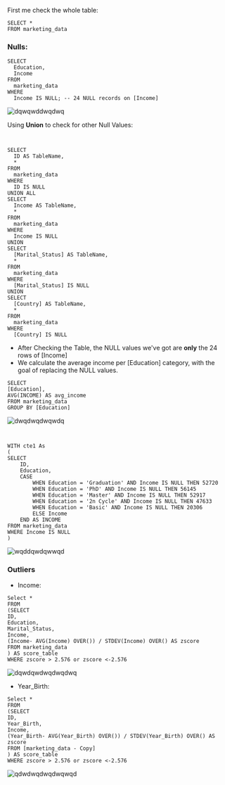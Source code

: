 
First me check the whole table:

```
SELECT *
FROM marketing_data
```
### Nulls:
```
SELECT 
  Education, 
  Income 
FROM 
  marketing_data 
WHERE 
  Income IS NULL; -- 24 NULL records on [Income]
```
![dqwqwddwqdwq](https://github.com/mfernandezcean/Marketing_Campaign_Results/assets/105746149/7dfc49f8-0b01-49c9-b336-f3d6abea2558)




Using **Union** to check for other Null Values: 
```


SELECT 
  ID AS TableName, 
  * 
FROM 
  marketing_data 
WHERE 
  ID IS NULL 
UNION ALL 
SELECT 
  Income AS TableName, 
  * 
FROM 
  marketing_data 
WHERE 
  Income IS NULL 
UNION 
SELECT 
  [Marital_Status] AS TableName, 
  * 
FROM 
  marketing_data 
WHERE 
  [Marital_Status] IS NULL 
UNION 
SELECT 
  [Country] AS TableName, 
  * 
FROM 
  marketing_data 
WHERE 
  [Country] IS NULL

```
- After Checking the Table, the NULL values we've got are **only** the 24 rows of [Income]
- We calculate the average income per [Education] category, with the goal of replacing the NULL values.
```
SELECT 
[Education],
AVG(INCOME) AS avg_income
FROM marketing_data
GROUP BY [Education] 
```
![dwqdwqdwqwdq](https://github.com/mfernandezcean/Marketing_Campaign_Results/assets/105746149/603f6ad1-b0ca-49ef-953f-337ce9fab21e)

```


WITH cte1 As
(
SELECT 
	ID,
    Education,
    CASE 
        WHEN Education = 'Graduation' AND Income IS NULL THEN 52720 
        WHEN Education = 'PhD' AND Income IS NULL THEN 56145
		WHEN Education = 'Master' AND Income IS NULL THEN 52917
		WHEN Education = '2n Cycle' AND Income IS NULL THEN 47633
		WHEN Education = 'Basic' AND Income IS NULL THEN 20306  
        ELSE Income 
    END AS INCOME 
FROM marketing_data
WHERE Income IS NULL 
) 
```
![wqddqwdqwwqd](https://github.com/mfernandezcean/Marketing_Campaign_Results/assets/105746149/c30ca979-0f9d-49b7-a778-7721668c7957)

### Outliers

- Income:

```
Select *
FROM
(SELECT 
ID,
Education,
Marital_Status,
Income,
(Income- AVG(Income) OVER()) / STDEV(Income) OVER() AS zscore 
FROM marketing_data
) AS score_table
WHERE zscore > 2.576 or zscore <-2.576  
```
![dqwdqwdwqdwqdwq](https://github.com/mfernandezcean/Marketing_Campaign_Results/assets/105746149/fff6098a-c105-41a3-9605-9a366288b58a)

- Year_Birth:

```
Select *
FROM
(SELECT 
ID,
Year_Birth,
Income,
(Year_Birth- AVG(Year_Birth) OVER()) / STDEV(Year_Birth) OVER() AS zscore 
FROM [marketing_data - Copy]
) AS score_table
WHERE zscore > 2.576 or zscore <-2.576 
```

![qdwdwqdwqdwqwqd](https://github.com/mfernandezcean/Marketing_Campaign_Results/assets/105746149/93076f4d-4cb9-4758-9ba7-04b704e3d961)

